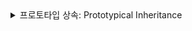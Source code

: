 <details>
  <summary>프로토타입 상속: Prototypical Inheritance</summary>


### 프로토타입 상속 

- 객체 간의 상속을 구현 하는 기법중 하나 

```javascript

function Shape(){}

Shape.prototype.duplicate = function() {
    console.log('duplicate')
}

function Circle(radius) {
    this.radius = radius
}

// 이 과정은 circle의 인스턴스가 Shape의 메서드에 접근 할수 있도록 한다
Circle.prototype = Object.create(Shape.prototype);

Circle.prototype.draw = function() {
    console.log('draw')
}

const s = new Shape();
const c = new Circle(1);

c.duplicate(); // 'duplicate' 출력
c.draw();      // 'draw' 출력

```

- s.draw()를 호출할 수 없다.
- c 는 Shape를 상속하지만, s는 Circle의 메서드에 접근할수 없다.

### 사용 될수 있는 상황 
1. 코드 재사용
- 공통된 속성과 메서드를 여러 객체에서 공유할 수 있다. 이를 통해 중복 코드를 줄이고 유지보수를 쉽게 한다.
- 예: 여러 도형(원, 사각형 등)에서 공통적인 메서드(예: draw, area 등)를 정의할 때.
2. 객체 지향 프로그래밍
- JavaScript에서 객체 지향 프로그래밍(OOP) 패러다임을 구현할 수 있게 한다. 객체 간의 관계를 설정하고, 클래스처럼 행동할 수 있다.
- 예: 여러 종류의 사용자(User, Admin 등)를 정의할 때, 기본 사용자 클래스를 상속하여 특정 기능을 추가할 수 있다.
3. 유연한 구조
- 상속을 통해 객체의 구조를 유연하게 만들 수 있다. 새로운 기능이 필요할 때 기존 객체를 수정하지 않고 새로운 객체를 추가할 수 있다.
- 예: 게임 개발에서 기본 캐릭터 클래스를 만들고, 이를 상속받아 다양한 캐릭터를 구현할 때.
4. 상속 계층 구축
- 복잡한 상속 구조를 통해 객체의 계층을 만들 수 있다. 이를 통해 특정 기능을 가진 객체들을 그룹화하고 관리할 수 있다.
- 예: 동물 클래스를 만들고, 이를 상속하여 포유류, 조류 등을 정의할 수 있다.
5. 플러그인 시스템
- 상속을 통해 기능을 확장할 수 있는 플러그인 시스템을 구현할 수 있다.
- 예: 기본 웹 애플리케이션을 만들고, 다양한 플러그인(예: 차트, 데이터 시각화)을 상속받아 추가할 수 있다.
</details>